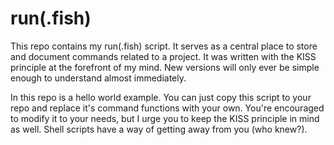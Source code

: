# run(.fish)

This repo contains my run(.fish) script. It serves as a central place to store and document commands
related to a project. It was written with the KISS principle at the forefront of my mind. New
versions will only ever be simple enough to understand almost immediately.

In this repo is a hello world example. You can just copy this script to your repo and replace it's
command functions with your own. You're encouraged to modify it to your needs, but I urge you to
keep the KISS principle in mind as well. Shell scripts have a way of getting away from you (who
knew?).

